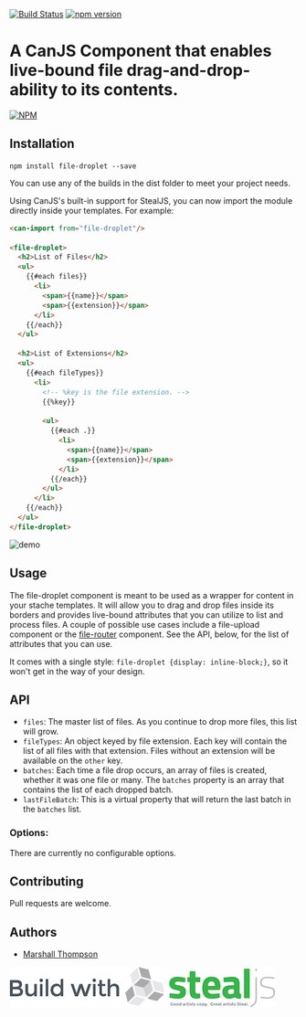 [![Build Status](https://travis-ci.org/marshallswain/file-droplet.svg?branch=master)](https://travis-ci.org/marshallswain/file-droplet)
[![npm version](https://badge.fury.io/js/file-droplet.svg)](https://badge.fury.io/js/file-droplet)

# A CanJS Component that enables live-bound file drag-and-drop-ability to its contents.

[![NPM](https://nodei.co/npm/file-droplet.png?downloads=true&downloadRank=true&stars=true)](https://nodei.co/npm/file-droplet/)

## Installation
```
npm install file-droplet --save
```

You can use any of the builds in the dist folder to meet your project needs.

Using CanJS's built-in support for StealJS, you can now import the module directly inside your templates.  For example:
```html
<can-import from="file-droplet"/>

<file-droplet>
  <h2>List of Files</h2>
  <ul>
    {{#each files}}
      <li>
        <span>{{name}}</span>
        <span>{{extension}}</span>
      </li>
    {{/each}}
  </ul>

  <h2>List of Extensions</h2>
  <ul>
    {{#each fileTypes}}
      <li>
        <!-- %key is the file extension. -->
        {{%key}}

        <ul>
          {{#each .}}
            <li>
              <span>{{name}}</span>
              <span>{{extension}}</span>
            </li>
          {{/each}}
        </ul>
      </li>
    {{/each}}
  </ul>
</file-droplet>
```

![demo](https://cloud.githubusercontent.com/assets/128857/11509585/1cd60b84-981c-11e5-9650-391e4b046181.gif)

## Usage
The file-droplet component is meant to be used as a wrapper for content in your stache templates.  It will allow you to drag and drop files inside its borders and provides live-bound attributes that you can utilize to list and process files.  A couple of possible use cases include a file-upload component or the [file-router](https://www.npmjs.com/package/file-router) component.  See the API, below, for the list of attributes that you can use.

It comes with a single style: `file-droplet {display: inline-block;}`, so it won't get in the way of your design.

## API

- `files`: The master list of files.  As you continue to drop more files, this list will grow.
- `fileTypes`: An object keyed by file extension.  Each key will contain the list of all files with that extension.  Files without an extension will be available on the `other` key.
- `batches`: Each time a file drop occurs, an array of files is created, whether it was one file or many.  The `batches` property is an array that contains the list of each dropped batch.
- `lastFileBatch`: This is a virtual property that will return the last batch in the `batches` list.


### Options:

There are currently no configurable options.


## Contributing
Pull requests are welcome.

## Authors

- [Marshall Thompson](https://github.com/marshallswain)

[![Built with StealJS](./dist/build-with-stealjs.jpg)](http://StealJS.com)

